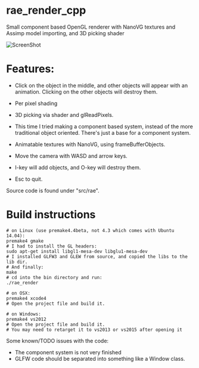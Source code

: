 # rae_render_cpp
Small component based OpenGL renderer with NanoVG textures and Assimp model importing, and 3D picking shader

![ScreenShot](https://cloud.githubusercontent.com/assets/6566641/10071941/596eb9b4-62c6-11e5-8408-ef6ae295d3df.png)

# Features:

- Click on the object in the middle, and other objects will appear with an animation.
Clicking on the other objects will destroy them.
- Per pixel shading
- 3D picking via shader and glReadPixels.
- This time I tried making a component based system, instead of the more traditional object oriented.
There's just a base for a component system.
- Animatable textures with NanoVG, using frameBufferObjects.

- Move the camera with WASD and arrow keys.
- I-key will add objects, and O-key will destroy them.
- Esc to quit.

Source code is found under "src/rae". 

# Build instructions

	# on Linux (use premake4.4beta, not 4.3 which comes with Ubuntu 14.04):
    premake4 gmake
    # I had to install the GL headers:
    sudo apt-get install libgl1-mesa-dev libglu1-mesa-dev
    # I installed GLFW3 and GLEW from source, and copied the libs to the lib dir.
    # And finally:
    make
    # cd into the bin directory and run:
    ./rae_render

	# on OSX:
	premake4 xcode4
    # Open the project file and build it.
	
    # on Windows:
	premake4 vs2012
    # Open the project file and build it.
    # You may need to retarget it to vs2013 or vs2015 after opening it

Some known/TODO issues with the code:
- The component system is not very finished
- GLFW code should be separated into something like a Window class.

